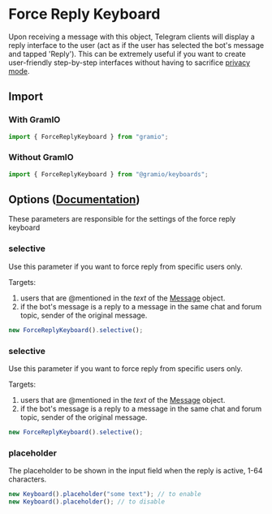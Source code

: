 # Force Reply Keyboard

Upon receiving a message with this object, Telegram clients will display a reply interface to the user (act as if the user has selected the bot's message and tapped 'Reply'). This can be extremely useful if you want to create user-friendly step-by-step interfaces without having to sacrifice [privacy mode](https://core.telegram.org/bots/features#privacy-mode).

## Import

### With GramIO

```ts
import { ForceReplyKeyboard } from "gramio";
```

### Without GramIO

```ts
import { ForceReplyKeyboard } from "@gramio/keyboards";
```

## Options ([Documentation](https://core.telegram.org/bots/api/#replykeyboardremove))

These parameters are responsible for the settings of the force reply keyboard

### selective

Use this parameter if you want to force reply from specific users only.

Targets:

1. users that are \@mentioned in the _text_ of the [Message](https://core.telegram.org/bots/api/#message) object.
2. if the bot's message is a reply to a message in the same chat and forum topic, sender of the original message.

```ts
new ForceReplyKeyboard().selective();
```

### selective

Use this parameter if you want to force reply from specific users only.

Targets:

1. users that are \@mentioned in the _text_ of the [Message](https://core.telegram.org/bots/api/#message) object.
2. if the bot's message is a reply to a message in the same chat and forum topic, sender of the original message.

```ts
new ForceReplyKeyboard().selective();
```

### placeholder

The placeholder to be shown in the input field when the reply is active, 1-64 characters.

```ts
new Keyboard().placeholder("some text"); // to enable
new Keyboard().placeholder(); // to disable
```
